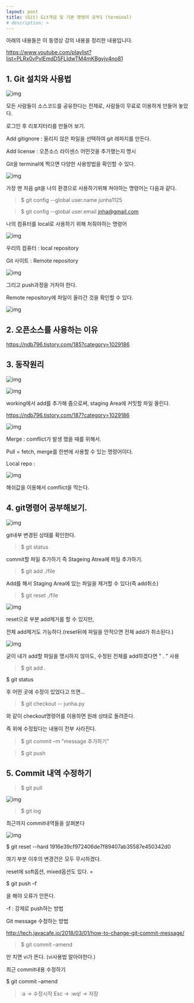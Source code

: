 ```yaml
---
layout: post
title: (Git) Git개념 및 기본 명령어 공부1 (terminal)
# description: > 
---
```


아래의 내용들은 이 동영상 강의 내용을 정리한 내용입니다.

https://www.youtube.com/playlist?list=PLRx0vPvlEmdD5FLIdwTM4mKBgyjv4no81

## **1. Git 설치와 사용법** 



![img](https://k.kakaocdn.net/dn/oNaqm/btqB2vDWwPh/pNoDZSYcv9WFRTcX6dc3Xk/img.png)



모든 사람들이 소스코드를 공유한다는 전제로, 사람들이 무료로 이용하게 만들어 놓았다. 

로그인 후 리포지터리를 만들어 보기. 

Add gitignore : 올리지 않은 파일을 선택하여 git 레파지를 만든다. 

Add license : 오픈소스 라이센스 어떤것을 추가했는지 명시 

Git을 terminal에 찍으면 다양한 사용방법을 확인할 수 있다. 



![img](https://k.kakaocdn.net/dn/bnA6lF/btqB2IJRGGD/gk8EMdTR9GxmkRD0WqLUW0/img.png)



 

 가장 맨 처음 git을 나의 환경으로 사용하기위해 쳐야하는 명령어는 다음과 같다.

> $ git config --global user.name junha1125

> $ git config --global user.email jnha@gmail.com

나의 컴퓨터를 local로 사용하기 위해 처줘야하는 명령어 



![img](https://k.kakaocdn.net/dn/bpPP3t/btqB1GMIjSt/MCW2OLwoF2p8z3V97noAZk/img.png)



우리의 컴퓨터 : local repository 

Git 사이트 : Remote repository 



![img](https://k.kakaocdn.net/dn/bGPa7O/btqB40iFcLY/5mnhkvidZYzflx5N9y0sWk/img.png)



그리고 push과정을 거처야 한다. 

Remote repository에 파일이 올라간 것을 확인할 수 있다. 



![img](https://k.kakaocdn.net/dn/nLipR/btqB1Hkv2Mr/4qtaRBmInKln0QBp05d8Rk/img.png)



 

 

 

## **2. 오픈소스를 사용하는 이유** 

https://ndb796.tistory.com/185?category=1029186 

 

 

## **3. 동작원리** 



![img](https://k.kakaocdn.net/dn/umWcE/btqB1ZL3kjA/lMSTEkNcnI7vLnDNH7RFW0/img.png)

![img](https://k.kakaocdn.net/dn/PXRQT/btqB3WnhvMR/SmGZSZH22DXJJiNcrFkPNk/img.png)



working에서 add를 추가해 줌으로써, staging Area에 커밋할 파일 올린다. 

https://ndb796.tistory.com/187?category=1029186 



![img](https://k.kakaocdn.net/dn/b4GPrM/btqB3pQMs3s/VmxB7194NwCOQBg3cVhXn0/img.png)



Merge : comflict가 발생 했을 때를 위해서. 

Pull = fetch, merge를 한번에 사용할 수 있는 명령어이다. 

Local repo : 



![img](https://k.kakaocdn.net/dn/lRiVL/btqB1Hx3IwI/05nN0kaXcYgNVx4c6TbE7k/img.png)



해쉬값을 이용해서 comflict을 막는다. 

 

##  **4. git명령어 공부해보기.** 



![img](https://k.kakaocdn.net/dn/cbKBS0/btqB5F6bll6/JqXD2wLQ622XPaIBkBm6Xk/img.png)



git내부 변경된 상태를 확인한다. 

> $ git status 

commit할 파일 추가하기 즉 Stageing Atrea에 파일 추가하기.

> $ git add ./file 

 

Add를 해서 Staging Area에 있는 파일을 제거할 수 있다(즉 add취소) 

> $ git reset ./file 



![img](https://k.kakaocdn.net/dn/b6oIu1/btqB3p4kkhR/0i0BwPar3otu9rM6SsKSt0/img.png)



reset으로 부분 add제거를 할 수 있지만, 

전체 add제거도 가능하다.(reset뒤에 파일을 안적으면 전체 add가 취소된다.) 



![img](https://k.kakaocdn.net/dn/c1rcKe/btqB2IC1zVA/AQzWxg4lGsYR2rNt6kllO1/img.png)



 

굳이 내가 add할 파일을 명시하지 않아도, 수정된 전체를 add하겠다면 " . " 사용 

> $ git add . 

 

$ git status 

후 어떤 곳에 수정이 있었다고 뜨면... 

> $ git checkout -- junha.py 

와 같이 checkout명령어를 이용하면 원래 상태로 돌려준다. 

즉 위에 수정됬다는 내용이 전부 사라진다.  

 

> $ git commit –m "message 추가하기"

> $ git push 

 

 

##  **5. Commit 내역 수정하기** 

> $ git pull 



![img](https://k.kakaocdn.net/dn/bTor1P/btqB2IiMlQi/CKHSlSdzEIBg7bf13fwFvk/img.png)



> $ git log 

최근까지 commit내역들을 살펴본다 



![img](https://k.kakaocdn.net/dn/bip5cs/btqB41aPahh/fcXb6afgqKoF9dPUzhAajK/img.png)



 

$ git reset --hard 1916e39cf972406de7f89407ab35587e450342d0 

여기 부분 이후의 변경건은 모두 무시하겠다. 

reset에 soft옵션, mixed옵션도 있다. = 

$ git push –f 

을 해야 오류가 안뜬다. 

-f : 강제로 push하는 방법 

 

Git message 수정하는 방법 

http://tech.javacafe.io/2018/03/01/how-to-change-git-commit-message/ 

> $ git commit –amend 

만 치면 vi가 뜬다. (vi사용법 알아야한다.) 

 

최근 commit내용 수정하기  

$ git commit –amend 

> :a  -> 수정시작 
> Esc -> :wq! -> 저장 